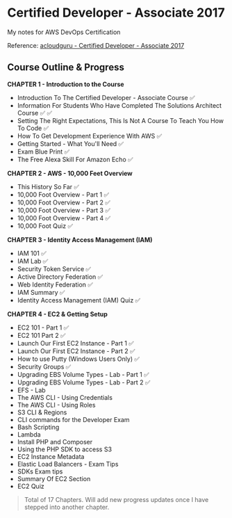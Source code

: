 # Certified Developer - Associate 2017
My notes for AWS DevOps Certification

Reference:
[acloudguru - Certified Developer - Associate 2017](https://acloud.guru/course/aws-certified-developer-associate)

## Course Outline & Progress
**CHAPTER 1 - Introduction to the Course**
* Introduction To The Certified Developer - Associate Course :white_check_mark:
* Information For Students Who Have Completed The Solutions Architect Course :white_check_mark: :white_check_mark:
* Setting The Right Expectations, This Is Not A Course To Teach You How To Code :white_check_mark:
* How To Get Development Experience With AWS :white_check_mark:
* Getting Started - What You'll Need :white_check_mark:
* Exam Blue Print :white_check_mark:
* The Free Alexa Skill For Amazon Echo :white_check_mark:

**CHAPTER 2 - AWS - 10,000 Feet Overview**
* This History So Far :white_check_mark:
* 10,000 Foot Overview - Part 1 :white_check_mark:
* 10,000 Foot Overview - Part 2 :white_check_mark:
* 10,000 Foot Overview - Part 3 :white_check_mark:
* 10,000 Foot Overview - Part 4 :white_check_mark:
* 10,000 Foot Quiz :white_check_mark:

**CHAPTER 3 - Identity Access Management (IAM)**
* IAM 101 :white_check_mark:
* IAM Lab :white_check_mark:
* Security Token Service :white_check_mark:
* Active Directory Federation :white_check_mark:
* Web Identity Federation :white_check_mark:
* IAM Summary :white_check_mark:
* Identity Access Management (IAM) Quiz :white_check_mark:

**CHAPTER 4 - EC2 & Getting Setup**
* EC2 101 - Part 1 :white_check_mark:
* EC2 101 Part 2 :white_check_mark:
* Launch Our First EC2 Instance - Part 1 :white_check_mark:
* Launch Our First EC2 Instance - Part 2 :white_check_mark:
* How to use Putty (Windows Users Only) :white_check_mark:
* Security Groups :white_check_mark:
* Upgrading EBS Volume Types - Lab - Part 1 :white_check_mark:
* Upgrading EBS Volume Types - Lab - Part 2 :white_check_mark:
* EFS - Lab
* The AWS CLI - Using Credentials
* The AWS CLI - Using Roles
* S3 CLI & Regions
* CLI commands for the Developer Exam
* Bash Scripting
* Lambda
* Install PHP and Composer
* Using the PHP SDK to access S3
* EC2 Instance Metadata
* Elastic Load Balancers - Exam Tips
* SDKs Exam tips
* Summary Of EC2 Section
* EC2 Quiz

> Total of 17 Chapters. Will add new progress updates once I have stepped into another chapter.
